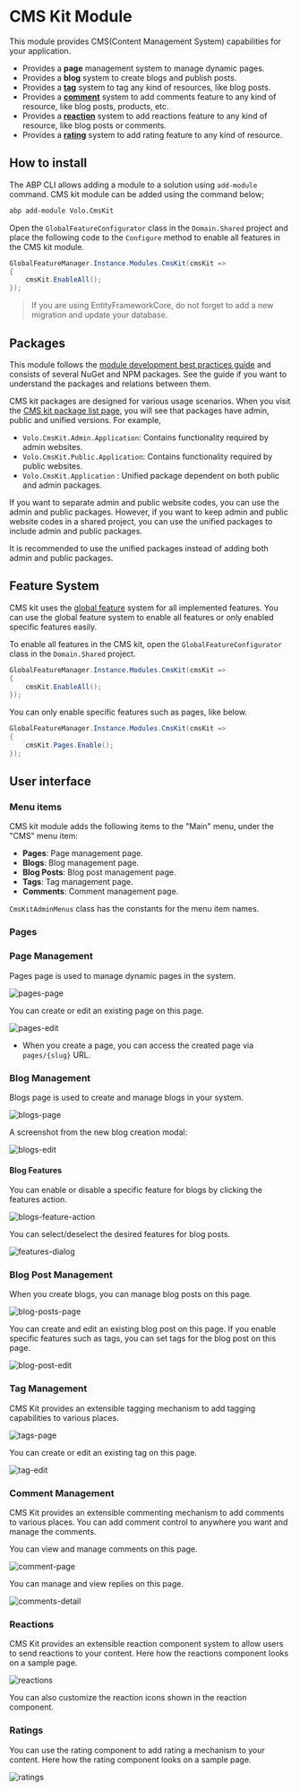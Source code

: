 # CMS Kit Module

This module provides CMS(Content Management System) capabilities for your application.

* Provides a **page** management system to manage dynamic pages.
* Provides a **blog** system to create blogs and publish posts.
* Provides a [**tag**](cms-kit/Tag-Management.md) system to tag any kind of resources, like blog posts.
* Provides a [**comment**](cms-kit/Comment-System.md) system to add comments feature to any kind of resource, like blog posts, products, etc.
* Provides a [**reaction**](cms-kit/Reaction-System.md) system to add reactions feature to any kind of resource, like blog posts or comments.
* Provides a [**rating**](cms-kit/Rating-System.md) system to add rating feature to any kind of resource.

## How to install

The ABP CLI allows adding a module to a solution using `add-module` command. CMS kit module can be added using the command below;

```bash
abp add-module Volo.CmsKit
```
Open the `GlobalFeatureConfigurator` class in the `Domain.Shared` project and place the following code to the `Configure` method to enable all features in the CMS kit module.

```csharp
GlobalFeatureManager.Instance.Modules.CmsKit(cmsKit =>
{
    cmsKit.EnableAll();
});

```

> If you are using EntityFrameworkCore, do not forget to add a new migration and update your database.

## Packages

This module follows the [module development best practices guide](https://docs.abp.io/en/abp/latest/Best-Practices/Index) and consists of several NuGet and NPM packages. See the guide if you want to understand the packages and relations between them.

CMS kit packages are designed for various usage scenarios. When you visit the [CMS kit package list page](https://www.nuget.org/packages?q=Volo.CmsKit), you will see that packages have admin, public and unified versions. 
For example,
 - `Volo.CmsKit.Admin.Application`: Contains functionality required by admin websites.
 - `Volo.CmsKit.Public.Application`: Contains functionality required by public websites.
 - `Volo.CmsKit.Application` : Unified package dependent on both public and admin packages.

If you want to separate admin and public website codes, you can use the admin and public packages. However, if you want to keep admin and public website codes in a shared project, you can use the unified packages to include admin and public packages. 

It is recommended to use the unified packages instead of adding both admin and public packages.

## Feature System

CMS kit uses the [global feature](https://docs.abp.io/en/abp/latest/Global-Features) system for all implemented features. You can use the global feature system to enable all features or only enabled specific features easily.

To enable all features in the CMS kit, open the `GlobalFeatureConfigurator` class in the `Domain.Shared` project.

```csharp
GlobalFeatureManager.Instance.Modules.CmsKit(cmsKit =>
{
    cmsKit.EnableAll();
});
```

You can only enable specific features such as pages, like below.

```csharp
GlobalFeatureManager.Instance.Modules.CmsKit(cmsKit =>
{
    cmsKit.Pages.Enable();
});
```

## User interface

### Menu items

CMS kit module adds the following items to the "Main" menu, under the "CMS" menu item:

* **Pages**: Page management page.
* **Blogs**: Blog management page.
* **Blog Posts**: Blog post management page.
* **Tags**: Tag management page.
* **Comments**: Comment management page.

`CmsKitAdminMenus` class has the constants for the menu item names.

### Pages

### Page Management

Pages page is used to manage dynamic pages in the system.

![pages-page](../images/cmskit-module-pages-page.png)

You can create or edit an existing page on this page.

![pages-edit](../images/cmskit-module-pages-edit.png)

* When you create a page, you can access the created page via `pages/{slug}` URL.

### Blog Management

Blogs page is used to create and manage blogs in your system. 

![blogs-page](../images/cmskit-module-blogs-page.png)

A screenshot from the new blog creation modal:

![blogs-edit](../images/cmskit-module-blogs-edit.png)

#### Blog Features

You can enable or disable a specific feature for blogs by clicking the features action.

![blogs-feature-action](../images/cmskit-module-blogs-feature-action.png)

You can select/deselect the desired features for blog posts. 

![features-dialog](../images/cmskit-module-features-dialog.png)

### Blog Post Management

When you create blogs, you can manage blog posts on this page.

![blog-posts-page](../images/cmskit-module-blog-posts-page.png)

You can create and edit an existing blog post on this page. If you enable specific features such as tags, you can set tags for the blog post on this page.

![blog-post-edit](../images/cmskit-module-blog-post-edit.png)

### Tag Management

CMS Kit provides an extensible tagging mechanism to add tagging capabilities to various places. 

![tags-page](../images/cmskit-module-tags-page.png)

You can create or edit an existing tag on this page.

![tag-edit](../images/cmskit-module-tag-edit.png)

### Comment Management

CMS Kit provides an extensible commenting mechanism to add comments to various places. You can add comment control to anywhere you want and manage the comments.

You can view and manage comments on this page.

![comment-page](../images/cmskit-module-comment-page.png)

You can manage and view replies on this page.

![comments-detail](../images/cmskit-module-comments-detail.png)

### Reactions

CMS Kit provides an extensible reaction component system to allow users to send reactions to your content. Here how the reactions component looks on a sample page. 

![reactions](../images/cmskit-module-reactions.png)

You can also customize the reaction icons shown in the reaction component.

### Ratings

You can use the rating component to add rating a mechanism to your content. Here how the rating component looks on a sample page.

![ratings](../images/cmskit-module-ratings.png)
